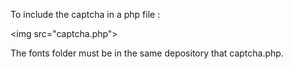 To include the captcha in a php file : 

&lt;img src=&quot;captcha.php&quot;&gt;

The fonts folder must be in the same depository that captcha.php.